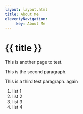 ```yaml
---
layout: layout.html 
title: About Me
eleventyNavigation:
     key: About Me
---
```

# {{ title }}
This is another page to test.

This is the second paragraph.

This is a third test paragraph. again
<!-- space is need for the divs to be compiled><-->
<div class="lists">

1. list 1
2. list 2
3. list 3
4. list 4

</div>
